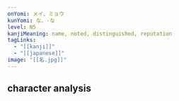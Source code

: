 ```yaml
---
onYomi: メイ、ミョウ
kunYomi: な、-な
level: N5
kanjiMeaning: name, noted, distinguished, reputation
tagLinks:
  - "[[kanji]]"
  - "[[japanese]]"
image: "[[名.jpg]]"
---
```

## character analysis